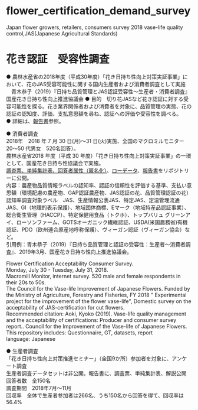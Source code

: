 # flower_certification_demand_survey
Japan flower growers, retailers, consumers survey 2018
vase-life quality control,JAS(Japanese Agricultural Standards)   
  
# 花き認証　受容性調査
● 農林水産省の2018年度（平成30年度）「花き日持ち性向上対策実証事業」において、花のJAS受容可能性に関する国内生産者および消費者調査として実施   
　青木恭子（2019）『日持ち品質管理とJAS認証受容性～生産者・消費者調査』国産花き日持ち性向上推進協議会
● 目的　切り花JASなど花き認証に対する受容可能性を探る。花き業界関係者および消費者を対象に、品質管理の実態、花の認証の認知度、評価、支払意思額を尋ね、認証への評価や受容性を調べる。  
● 詳細は、[報告書](https://gerdaresearch.github.io/publications/2019-03-31-Vaselife-survey-number-13)参照。　

● 消費者調査  
2018年　2018 年 7 月 30 日(月)～31 日(火)実施、全国のマクロミルモニター　 20～50 代男女　520名回答）。  
農林水産省2018 年度（平成 30 年度）「花き日持ち性向上対策実証事業」の一環として、国産花き日持ち性協議会で実施。  
[調査票、単純集計表、回答者属性（匿名化）](https://github.com/gerdaresearch/flower_certification_demand_survey-2018/blob/main/Flower_certification_consumer_questionnaire_GT_FS_2018.xlsx)、[ローデータ](https://github.com/gerdaresearch/flower_certification_demand_survey-2018/blob/main/Flower_certification_consumer_rawdata2018.xlsx)、[報告書](https://gerdaresearch.github.io/publications/2019-03-31-Vaselife-survey-number-13)をリポジトリーに公開。  
内容：農産物品質情報ラベルの認知率、認証の信頼性を評価する基準、支払い意思額（環境配慮の農産物、GAP認証農産物、JAS認証の花、品質管理認証の花）  
      認知率調査対象ラベル　JAS、生産情報公表JAS、特定JAS、定温管理流通JAS、GI（地理的表示保護）、地域団体商標、Eマーク（地域特産品認証事業）、総合衛生管理（HACCP）、特定保健用食品（トクホ）、トップバリュ グリーンアイ、ローソンファーム、GOTSオーガニック繊維認証、USDA(米国農務省)有機認証、PDO（欧州連合原産地呼称保護）、ヴィーガン認証（ヴィーガン協会）など。  
引用例：青木恭子（2019）『日持ち品質管理と認証の受容性：生産者～消費者調査』、2019年3月、国産花き日持ち性向上推進協議会。  
  
Flower Certification Acceptability Consumer Survey.  
Monday, July 30 - Tuesday, July 31, 2018.  
Macromill Monitor, internet survey. 520 male and female respondents in their 20s to 50s.  
The Council for the Vase-life Improvement of Japanese Flowers.  Funded by the Ministry of Agriculture, Forestry and Fisheries, FY 2018 " Experimental project for the improvement of the flower vase-life", Domestic survey on the acceptability of JAS-certification for cut flowers.  
Recommended citation: Aoki, Kyoko (2019). Vase-life quality management and the acceptability of certifications: Producer and consumer survey report.. Council for the Improvement of the Vase-life of Japanese Flowers.  
This repository includes: Questionnaire, GT, datasets, report   
language: Japanese  
  
● 生産者調査  
「花き日持ち性向上対策推進セミナー」（全国9か所）参加者を対象に、アンケート調査  
生産者調査データセットは非公開。報告書に、調査票、単純集計表、解説公開
回答者数　全150名  
調査期間　2018年7月～11月  
回収率　全体で生産者参加者は266名、うち150名から回答を得て、回収率は56.4%  


